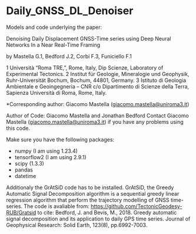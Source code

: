 # Daily_GNSS_DL_Denoiser
Models and code underlying the paper:

Denoising Daily Displacement GNSS-Time series using Deep Neural Networks In a Near Real-Time Framing

by Mastella G.1, Bedford J.2,  Corbi F.3, Funiciello F.1

1 Università “Roma TRE,”, Rome, Italy, Dip Scienze, Laboratory of Experimental Tectonics.
2 Institut für Geologie, Mineralogie und Geophysik, Ruhr-Universität Bochum, Bochum, 44801, Germany.
3 Istituto di Geologia Ambientale e Geoingegneria – CNR c/o Dipartimento di Scienze della Terra, Sapienza Università di Roma, Rome, Italy.

*Corresponding author: Giacomo Mastella (giacomo.mastella@uniroma3.it)

Author of Code: Giacomo Mastella and Jonathan Bedford
Contact  Giacomo Mastella (giacomo.mastella@uniroma3.it) if you have any problems using this code.

Make sure you have the following packages:

 - numpy  (I am using 1.23.4)
 - tensorflow2  (I am using 2.9.1)
 - scipy (1.3.3)
 - pandas
 - datetime

Additionaly the GrAtSiD code has to be installed. 
GrAtSiD, the Greedy Automatic Signal Decomposition algorithm is a sequential greedy linear regression algorithm that perform the trajectory modelling of GNSS time-series.
The code is avaliable from:
https://github.com/TectonicGeodesy-RUB/Gratsid
to cite:
Bedford, J. and Bevis, M., 2018. Greedy automatic signal decomposition and its application to daily GPS time series. Journal of Geophysical Research: Solid Earth, 123(8), pp.6992-7003.


